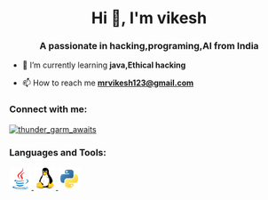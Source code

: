 <h1 align="center">Hi 👋, I'm vikesh</h1>
<h3 align="center">A passionate in hacking,programing,AI from India</h3>

- 🌱 I’m currently learning **java,Ethical hacking**

- 📫 How to reach me **mrvikesh123@gmail.com**

<h3 align="left">Connect with me:</h3>
<p align="left">
<a href="https://instagram.com/thunder_garm_awaits" target="blank"><img align="center" src="https://raw.githubusercontent.com/rahuldkjain/github-profile-readme-generator/master/src/images/icons/Social/instagram.svg" alt="thunder_garm_awaits" height="30" width="40" /></a>
</p>

<h3 align="left">Languages and Tools:</h3>
<p align="left"> <a href="https://www.java.com" target="_blank" rel="noreferrer"> <img src="https://raw.githubusercontent.com/devicons/devicon/master/icons/java/java-original.svg" alt="java" width="40" height="40"/> </a> <a href="https://www.linux.org/" target="_blank" rel="noreferrer"> <img src="https://raw.githubusercontent.com/devicons/devicon/master/icons/linux/linux-original.svg" alt="linux" width="40" height="40"/> </a> <a href="https://www.python.org" target="_blank" rel="noreferrer"> <img src="https://raw.githubusercontent.com/devicons/devicon/master/icons/python/python-original.svg" alt="python" width="40" height="40"/> </a> </p>



